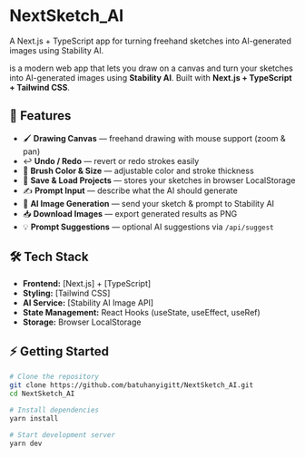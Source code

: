 # NextSketch_AI
A Next.js + TypeScript app for turning freehand sketches into AI-generated images using Stability AI.

is a modern web app that lets you draw on a canvas and turn your sketches into AI-generated images using **Stability AI**. Built with **Next.js + TypeScript + Tailwind CSS**.

## 🚀 Features

- 🖌️ **Drawing Canvas** — freehand drawing with mouse support (zoom & pan)  
- ↩️ **Undo / Redo** — revert or redo strokes easily  
- 🎨 **Brush Color & Size** — adjustable color and stroke thickness  
- 💾 **Save & Load Projects** — stores your sketches in browser LocalStorage  
- ✍️ **Prompt Input** — describe what the AI should generate  
- 🤖 **AI Image Generation** — send your sketch & prompt to Stability AI  
- 📥 **Download Images** — export generated results as PNG  
- 💡 **Prompt Suggestions** — optional AI suggestions via `/api/suggest`

## 🛠️ Tech Stack

- **Frontend:** [Next.js] + [TypeScript]
- **Styling:** [Tailwind CSS]
- **AI Service:** [Stability AI Image API]
- **State Management:** React Hooks (useState, useEffect, useRef)  
- **Storage:** Browser LocalStorage

## ⚡ Getting Started

```bash
# Clone the repository
git clone https://github.com/batuhanyigitt/NextSketch_AI.git
cd NextSketch_AI

# Install dependencies
yarn install

# Start development server
yarn dev
